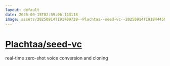 ```yaml
---
layout: default
date: 2025-09-15T02:59:06.143118
image: assets/20250914T191709729--Plachtaa--seed-vc--20250914T191944459--cropped.png
---
```


# [Plachtaa/seed-vc](https://github.com/Plachtaa/seed-vc)

real-time zero-shot voice conversion and cloning
